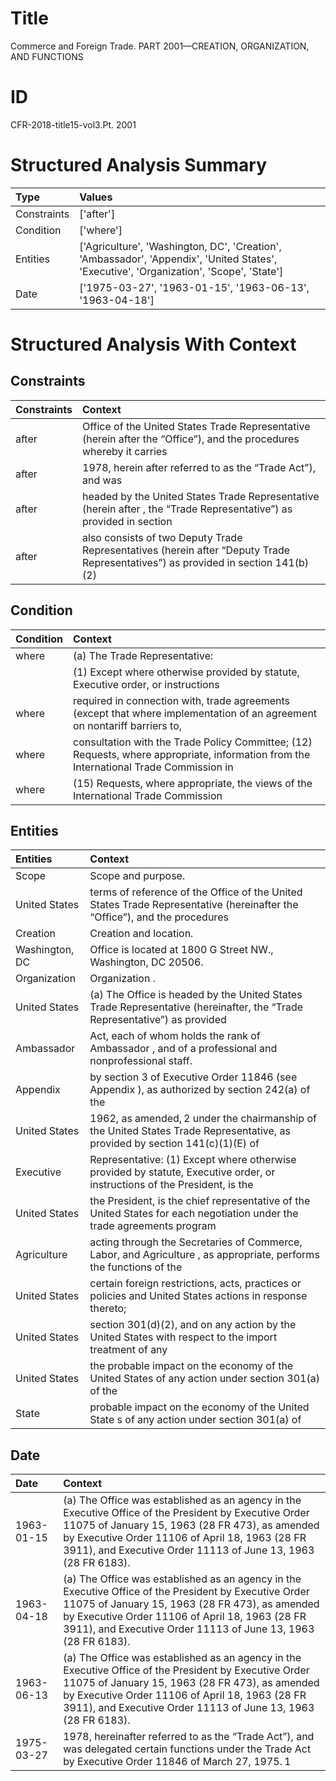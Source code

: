 # Title

 Commerce and Foreign Trade. PART 2001—CREATION, ORGANIZATION, AND FUNCTIONS


# ID

 CFR-2018-title15-vol3.Pt. 2001


# Structured Analysis Summary

| Type        | Values                                                                                                                                  |
|:------------|:----------------------------------------------------------------------------------------------------------------------------------------|
| Constraints | ['after']                                                                                                                               |
| Condition   | ['where']                                                                                                                               |
| Entities    | ['Agriculture', 'Washington, DC', 'Creation', 'Ambassador', 'Appendix', 'United States', 'Executive', 'Organization', 'Scope', 'State'] |
| Date        | ['1975-03-27', '1963-01-15', '1963-06-13', '1963-04-18']                                                                                |


# Structured Analysis With Context

 


## Constraints

| Constraints   | Context                                                                                                                                      |
|:--------------|:---------------------------------------------------------------------------------------------------------------------------------------------|
| after         | Office of the United States Trade Representative (herein after the &#8220;Office&#8221;), and the procedures whereby it carries              |
| after         | 1978, herein after referred to as the &#8220;Trade Act&#8221;), and was                                                                      |
| after         | headed by the United States Trade Representative (herein after , the &#8220;Trade Representative&#8221;) as provided in section              |
| after         | also consists of two Deputy Trade Representatives (herein after &#8220;Deputy Trade Representatives&#8221;) as provided in section 141(b)(2) |


## Condition

| Condition   | Context                                                                                                                                |
|:------------|:---------------------------------------------------------------------------------------------------------------------------------------|
| where       | (a) The Trade Representative:                                                                                                          |
|             |             (1) Except  where otherwise provided by statute, Executive order, or instructions                                          |
| where       | required in connection with, trade agreements (except that where implementation of an agreement on nontariff barriers to,              |
| where       | consultation with the Trade Policy Committee; (12) Requests, where appropriate, information from the International Trade Commission in |
| where       | (15) Requests,  where appropriate, the views of the International Trade Commission                                                     |


## Entities

| Entities       | Context                                                                                                                               |
|:---------------|:--------------------------------------------------------------------------------------------------------------------------------------|
| Scope          | Scope  and purpose.                                                                                                                   |
| United States  | terms of reference of the Office of the United States Trade Representative (hereinafter the &#8220;Office&#8221;), and the procedures |
| Creation       | Creation  and location.                                                                                                               |
| Washington, DC | Office is located at 1800 G Street NW., Washington, DC  20506.                                                                        |
| Organization   | Organization .                                                                                                                        |
| United States  | (a) The Office is headed by the  United States Trade Representative (hereinafter, the &#8220;Trade Representative&#8221;) as provided |
| Ambassador     | Act, each of whom holds the rank of Ambassador , and of a professional and nonprofessional staff.                                     |
| Appendix       | by section 3 of Executive Order 11846 (see Appendix ), as authorized by section 242(a) of the                                         |
| United States  | 1962, as amended,&#8201;2 under the chairmanship of the United States Trade Representative, as provided by section 141(c)(1)(E) of    |
| Executive      | Representative: (1) Except where otherwise provided by statute, Executive order, or instructions of the President, is the             |
| United States  | the President, is the chief representative of the United States for each negotiation under the trade agreements program               |
| Agriculture    | acting through the Secretaries of Commerce, Labor, and Agriculture , as appropriate, performs the functions of the                    |
| United States  | certain foreign restrictions, acts, practices or policies and United States  actions in response thereto;                             |
| United States  | section 301(d)(2), and on any action by the United States with respect to the import treatment of any                                 |
| United States  | the probable impact on the economy of the United States of any action under section 301(a) of the                                     |
| State          | probable impact on the economy of the United State s of any action under section 301(a) of                                            |


## Date

| Date       | Context                                                                                                                                                                                                                                                                     |
|:-----------|:----------------------------------------------------------------------------------------------------------------------------------------------------------------------------------------------------------------------------------------------------------------------------|
| 1963-01-15 | (a) The Office was established as an agency in the Executive Office of the President by Executive Order 11075 of January 15, 1963 (28 FR 473), as amended by Executive Order 11106 of April 18, 1963 (28 FR 3911), and Executive Order 11113 of June 13, 1963 (28 FR 6183). |
| 1963-04-18 | (a) The Office was established as an agency in the Executive Office of the President by Executive Order 11075 of January 15, 1963 (28 FR 473), as amended by Executive Order 11106 of April 18, 1963 (28 FR 3911), and Executive Order 11113 of June 13, 1963 (28 FR 6183). |
| 1963-06-13 | (a) The Office was established as an agency in the Executive Office of the President by Executive Order 11075 of January 15, 1963 (28 FR 473), as amended by Executive Order 11106 of April 18, 1963 (28 FR 3911), and Executive Order 11113 of June 13, 1963 (28 FR 6183). |
| 1975-03-27 | 1978, hereinafter referred to as the &#8220;Trade Act&#8221;), and was delegated certain functions under the Trade Act by Executive Order 11846 of March 27, 1975.&#8201;1                                                                                                  |


